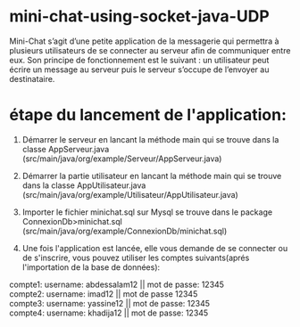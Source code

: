 # mini-chat-using-socket-java-UDP
Mini-Chat s’agit d’une petite application de la messagerie qui permettra à plusieurs utilisateurs de se connecter au serveur afin de communiquer entre eux. Son principe de fonctionnement est le suivant : un utilisateur peut écrire un message au serveur puis le serveur s’occupe de l’envoyer au destinataire.


# étape du lancement de l'application:
1. Démarrer le serveur en lancant la méthode main qui se trouve dans la classe AppServeur.java (src/main/java/org/example/Serveur/AppServeur.java)  
  
2. Démarrer la partie utilisateur en lancant la méthode main qui se trouve dans la classe AppUtilisateur.java (src/main/java/org/example/Utilisateur/AppUtilisateur.java)  
  
3. Importer le fichier minichat.sql sur Mysql se trouve dans le package ConnexionDb>minichat.sql (src/main/java/org/example/ConnexionDb/minichat.sql)  
  
4. Une fois l'application est lancée, elle vous demande de se connecter ou de s'inscrire, vous pouvez utiliser les comptes suivants(aprés l'importation de la base de données):  
  
compte1: username: abdessalam12 || mot de passe: 12345  
compte2: username: imad12 || mot de passe 12345  
compte3: username: yassine12 || mot de passe: 12345  
compte4: username: khadija12 || mot de passe: 12345  
